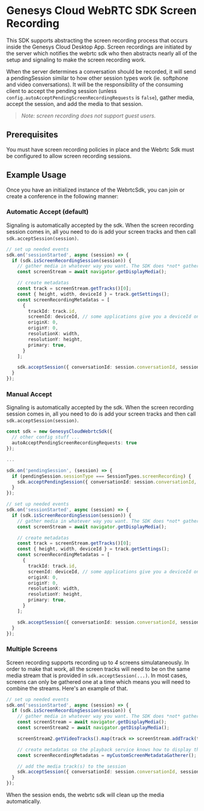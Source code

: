 # Genesys Cloud WebRTC SDK Screen Recording

This SDK supports abstracting the screen recording process that occurs inside the Genesys Cloud Desktop App. Screen 
recordings are initiated by the server which notifies the webrtc sdk who then abstracts nearly all of the setup and
signaling to make the screen recording work.

When the server determines a conversation should be recorded, it will send a pendingSession similar to how other session
types work (ie. softphone and video conversations). It will be the responsibility of the consuming client to accept the 
pending session (unless `config.autoAcceptPendingScreenRecordingRequests` is `false`), gather media, accept the 
session, and add the media to that session.

> *Note: screen recording does not support guest users.*

## Prerequisites

You must have screen recording policies in place and the Webrtc Sdk must be configured to allow screen recording sessions.

## Example Usage
Once you have an initialized instance of the WebrtcSdk, you can join or create a conference in the following manner:

### Automatic Accept (default)
Signaling is automatically accepted by the sdk. When the screen recording session comes in, all you need to do is add
your screen tracks and then call `sdk.acceptSession(session)`.

``` ts
// set up needed events
sdk.on('sessionStarted', async (session) => {
  if (sdk.isScreenRecordingSession(session)) {
    // gather media in whatever way you want. The SDK does *not* gather screen media for you
    const screenStream = await navigator.getDisplayMedia();

    // create metadatas
    const track = screenStream.getTracks()[0];
    const { height, width, deviceId } = track.getSettings();
    const screenRecordingMetadatas = [
      {
        trackId: track.id,
        screenId: deviceId, // some applications give you a deviceId on the track which is uniquely tied to a specific monitor
        originX: 0,
        originY: 0,
        resolutionX: width,
        resolutionY: height,
        primary: true,
      }
    ];

    sdk.acceptSession({ conversationId: session.conversationId, sessionType: session.sessionType, mediaStream: screenStream, screenRecordingMetadatas });
  }
});
```

### Manual Accept
Signaling is automatically accepted by the sdk. When the screen recording session comes in, all you need to do is add
your screen tracks and then call `sdk.acceptSession(session)`.

``` ts
const sdk = new GenesysCloudWebrtcSdk({
  // other config stuff ...
  autoAcceptPendingScreenRecordingRequests: true
});

...

sdk.on('pendingSession', (session) => {
  if (pendingSession.sessionType === SessionTypes.screenRecording) {
    sdk.acceptPendingSession({ conversationId: session.conversationId, sessionType: session.sessionType });
  }
});

// set up needed events
sdk.on('sessionStarted', async (session) => {
  if (sdk.isScreenRecordingSession(session)) {
    // gather media in whatever way you want. The SDK does *not* gather screen media for you
    const screenStream = await navigator.getDisplayMedia();

    // create metadatas
    const track = screenStream.getTracks()[0];
    const { height, width, deviceId } = track.getSettings();
    const screenRecordingMetadatas = [
      {
        trackId: track.id,
        screenId: deviceId, // some applications give you a deviceId on the track which is uniquely tied to a specific monitor
        originX: 0,
        originY: 0,
        resolutionX: width,
        resolutionY: height,
        primary: true,
      }
    ];

    sdk.acceptSession({ conversationId: session.conversationId, sessionType: session.sessionType, mediaStream: screenStream, screenRecordingMetadatas });
  }
});
```

### Multiple Screens
Screen recording supports recording up to *4* screens simulataneously. In order to make that work, all the screen tracks will need to be
on the same media stream that is provided in `sdk.acceptSession(...)`. In most cases, screens can only be gathered one at a time
which means you will need to combine the streams. Here's an example of that.

``` ts
// set up needed events
sdk.on('sessionStarted', async (session) => {
  if (sdk.isScreenRecordingSession(session)) {
    // gather media in whatever way you want. The SDK does *not* gather screen media for you
    const screenStream = await navigator.getDisplayMedia();
    const screenStream2 = await navigator.getDisplayMedia();

    screenStream2.getVideoTracks().map(track => screenStream.addTrack(track));

    // create metadatas so the playback service knows how to display the screens during playback.
    const screenRecordingMetadatas = myCustomScreenMetadataGatherer();

    // add the media track(s) to the session
    sdk.acceptSession({ conversationId: session.conversationId, sessionType: session.sessionType, mediaStream: screenStream, screenRecordingMetadatas });
  }
});
```

When the session ends, the webrtc sdk will clean up the media automatically.
